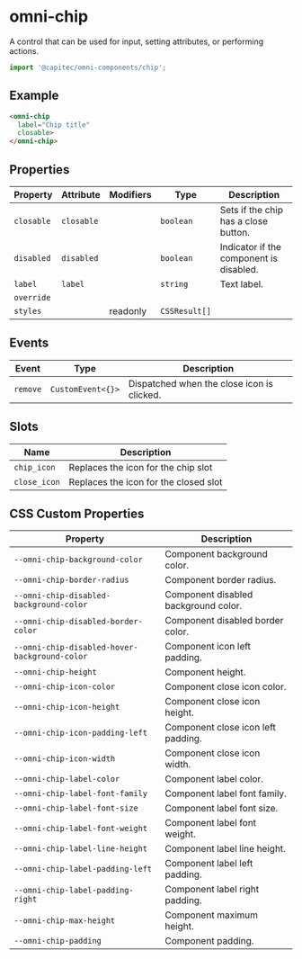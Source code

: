# omni-chip

A control that can be used for input, setting attributes, or performing actions.

```js 
import '@capitec/omni-components/chip'; 
```

## Example

```html
<omni-chip   label="Chip title"  closable></omni-chip>
```

## Properties

| Property   | Attribute  | Modifiers | Type          | Description                             |
|------------|------------|-----------|---------------|-----------------------------------------|
| `closable` | `closable` |           | `boolean`     | Sets if the chip has a close button.    |
| `disabled` | `disabled` |           | `boolean`     | Indicator if the component is disabled. |
| `label`    | `label`    |           | `string`      | Text label.                             |
| `override` |            |           |               |                                         |
| `styles`   |            | readonly  | `CSSResult[]` |                                         |

## Events

| Event    | Type              | Description                                |
|----------|-------------------|--------------------------------------------|
| `remove` | `CustomEvent<{}>` | Dispatched when the close icon is clicked. |

## Slots

| Name         | Description                           |
|--------------|---------------------------------------|
| `chip_icon`  | Replaces the icon for the chip slot   |
| `close_icon` | Replaces the icon for the closed slot |

## CSS Custom Properties

| Property                                      | Description                          |
|-----------------------------------------------|--------------------------------------|
| `--omni-chip-background-color`                | Component background color.          |
| `--omni-chip-border-radius`                   | Component border radius.             |
| `--omni-chip-disabled-background-color`       | Component disabled background color. |
| `--omni-chip-disabled-border-color`           | Component disabled border color.     |
| `--omni-chip-disabled-hover-background-color` | Component icon left padding.         |
| `--omni-chip-height`                          | Component height.                    |
| `--omni-chip-icon-color`                      | Component close icon color.          |
| `--omni-chip-icon-height`                     | Component close icon height.         |
| `--omni-chip-icon-padding-left`               | Component close icon left padding.   |
| `--omni-chip-icon-width`                      | Component close icon width.          |
| `--omni-chip-label-color`                     | Component label color.               |
| `--omni-chip-label-font-family`               | Component label font family.         |
| `--omni-chip-label-font-size`                 | Component label font size.           |
| `--omni-chip-label-font-weight`               | Component label font weight.         |
| `--omni-chip-label-line-height`               | Component label line height.         |
| `--omni-chip-label-padding-left`              | Component label left padding.        |
| `--omni-chip-label-padding-right`             | Component label right padding.       |
| `--omni-chip-max-height`                      | Component maximum height.            |
| `--omni-chip-padding`                         | Component padding.                   |

